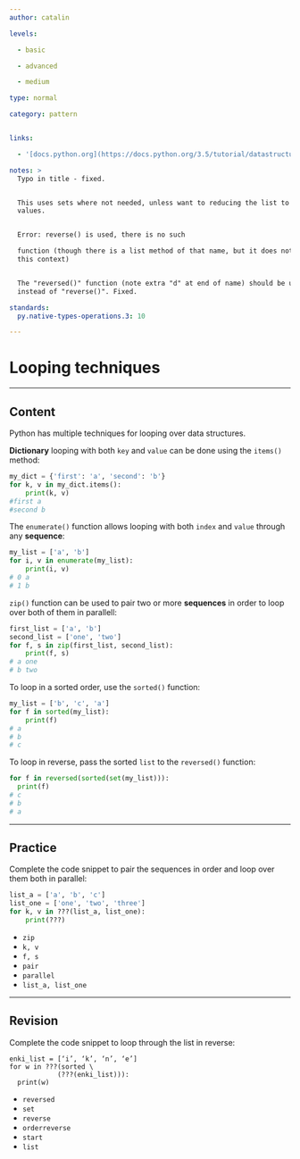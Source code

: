 ```yaml
---
author: catalin

levels:

  - basic

  - advanced

  - medium

type: normal

category: pattern


links:

  - '[docs.python.org](https://docs.python.org/3.5/tutorial/datastructures.html#looping-techniques){website}'

notes: >
  Typo in title - fixed.


  This uses sets where not needed, unless want to reducing the list to unique
  values.


  Error: reverse() is used, there is no such

  function (though there is a list method of that name, but it does not work in
  this context)


  The "reversed()" function (note extra "d" at end of name) should be used
  instead of "reverse()". Fixed.

standards:
  py.native-types-operations.3: 10

---
```


# Looping techniques

---
## Content

Python has multiple techniques for looping over data structures.

**Dictionary** looping with both `key` and `value` can be done using the `items()` method:
```python
my_dict = {'first': 'a', 'second': 'b'}
for k, v in my_dict.items():
    print(k, v)
#first a
#second b
```
The `enumerate()` function allows looping with both `index` and `value` through any **sequence**:
```python
my_list = ['a', 'b']
for i, v in enumerate(my_list):
    print(i, v)
# 0 a
# 1 b
```
`zip()` function can be used to pair two or more **sequences** in order to loop over both of them in parallell:
```python
first_list = ['a', 'b']
second_list = ['one', 'two']
for f, s in zip(first_list, second_list):
    print(f, s)
# a one
# b two
```

To loop in a sorted order, use the `sorted()` function:

```python
my_list = ['b', 'c', 'a']
for f in sorted(my_list):
    print(f)
# a
# b
# c
```

To loop in reverse, pass the sorted `list` to the `reversed()` function:
```python
for f in reversed(sorted(set(my_list))):
  print(f)
# c
# b
# a
```

---
## Practice

Complete the code snippet to pair the sequences in order and loop over them both in parallel:

```python
list_a = ['a', 'b', 'c']
list_one = ['one', 'two', 'three']
for k, v in ???(list_a, list_one):
    print(???)
```

* `zip`
* `k, v`
* `f, s`
* `pair`
* `parallel`
* `list_a, list_one`

---
## Revision

Complete the code snippet to loop through the list in reverse:

```
enki_list = [‘i’, ‘k’, ‘n’, ‘e’]
for w in ???(sorted \
            (???(enki_list))):
  print(w)
```

* `reversed`
* `set`
* `reverse`
* `orderreverse`
* `start`
* `list`
